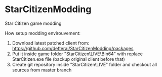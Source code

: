 # StarCitizenModding

Star Citizen game modding

How setup modding envirouvement:
1. Download latest patched client from: https://github.com/defterai/StarCitizenModding/packages
2. Put it inside game folder "StarCitizen\LIVE\Bin64" with replace StarCitizen.exe file (backup original client before that)
3. Create git repository inside "StarCitizen\LIVE" folder and checkout all sources from master branch

